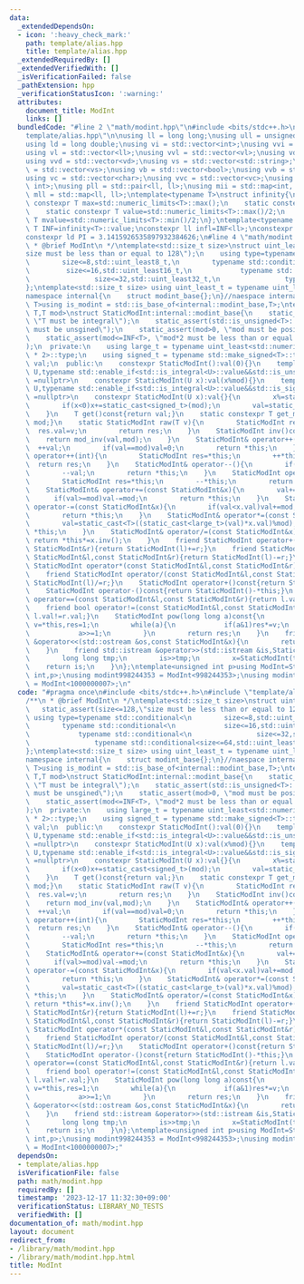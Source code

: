 ```yaml
---
data:
  _extendedDependsOn:
  - icon: ':heavy_check_mark:'
    path: template/alias.hpp
    title: template/alias.hpp
  _extendedRequiredBy: []
  _extendedVerifiedWith: []
  _isVerificationFailed: false
  _pathExtension: hpp
  _verificationStatusIcon: ':warning:'
  attributes:
    document_title: ModInt
    links: []
  bundledCode: "#line 2 \"math/modint.hpp\"\n#include <bits/stdc++.h>\n#line 3 \"\
    template/alias.hpp\"\n\nusing ll = long long;\nusing ull = unsigned long long;\n\
    using ld = long double;\nusing vi = std::vector<int>;\nusing vvi = std::vector<vi>;\n\
    using vl = std::vector<ll>;\nusing vvl = std::vector<vl>;\nusing vd = std::vector<double>;\n\
    using vvd = std::vector<vd>;\nusing vs = std::vector<std::string>;\nusing vvs\
    \ = std::vector<vs>;\nusing vb = std::vector<bool>;\nusing vvb = std::vector<vb>;\n\
    using vc = std::vector<char>;\nusing vvc = std::vector<vc>;\nusing pii = std::pair<int,\
    \ int>;\nusing pll = std::pair<ll, ll>;\nusing mii = std::map<int, int>;\nusing\
    \ mll = std::map<ll, ll>;\ntemplate<typename T>\nstruct infinity{\n    static\
    \ constexpr T max=std::numeric_limits<T>::max();\n    static constexpr T min=std::numeric_limits<T>::min();\n\
    \    static constexpr T value=std::numeric_limits<T>::max()/2;\n    static constexpr\
    \ T mvalue=std::numeric_limits<T>::min()/2;\n};\ntemplate<typename T>constexpr\
    \ T INF=infinity<T>::value;\nconstexpr ll infl=INF<ll>;\nconstexpr int inf = INF<int>;\n\
    constexpr ld PI = 3.1415926535897932384626;\n#line 4 \"math/modint.hpp\"\n/**\n\
    \ * @brief ModInt\n */\ntemplate<std::size_t size>\nstruct uint_least{\n    static_assert(size<=128,\"\
    size must be less than or equal to 128\");\n    using type=typename std::conditional<\n\
    \        size<=8,std::uint_least8_t,\n        typename std::conditional<\n   \
    \         size<=16,std::uint_least16_t,\n            typename std::conditional<\n\
    \                size<=32,std::uint_least32_t,\n                typename std::conditional<size<=64,std::uint_least64_t,__uint128_t>::type>::type>::type>::type;\n\
    };\ntemplate<std::size_t size> using uint_least_t = typename uint_least<size>::type;\n\
    namespace internal{\n    struct modint_base{};\n}//naespace internal\ntemplate<typename\
    \ T>using is_modint = std::is_base_of<internal::modint_base,T>;\ntemplate<typename\
    \ T,T mod>\nstruct StaticModInt:internal::modint_base{\n    static_assert(std::is_integral<T>::value,\
    \ \"T must be integral\");\n    static_assert(std::is_unsigned<T>::value, \"T\
    \ must be unsgined\");\n    static_assert(mod>0, \"mod must be positive\");\n\
    \    static_assert(mod<=INF<T>, \"mod*2 must be less than or equal to T::max()\"\
    );\n  private:\n    using large_t = typename uint_least<std::numeric_limits<T>::digits\
    \ * 2>::type;\n    using signed_t = typename std::make_signed<T>::type;\n    T\
    \ val;\n  public:\n    constexpr StaticModInt():val(0){}\n    template<typename\
    \ U,typename std::enable_if<std::is_integral<U>::value&&std::is_unsigned<U>::value>::type*\
    \ =nullptr>\n    constexpr StaticModInt(U x):val(x%mod){}\n    template<typename\
    \ U,typename std::enable_if<std::is_integral<U>::value&&std::is_signed<U>::value>::type*\
    \ =nullptr>\n    constexpr StaticModInt(U x):val{}{\n        x%=static_cast<signed_t>(mod);\n\
    \        if(x<0)x+=static_cast<signed_t>(mod);\n        val=static_cast<T>(x);\n\
    \    }\n    T get()const{return val;}\n    static constexpr T get_mod(){return\
    \ mod;}\n    static StaticModInt raw(T v){\n        StaticModInt res;\n      \
    \  res.val=v;\n        return res;\n    }\n    StaticModInt inv()const{\n    \
    \    return mod_inv(val,mod);\n    }\n    StaticModInt& operator++(){\n      \
    \  ++val;\n        if(val==mod)val=0;\n        return *this;\n    }\n    StaticModInt\
    \ operator++(int){\n        StaticModInt res=*this;\n        ++*this;\n      \
    \  return res;\n    }\n    StaticModInt& operator--(){\n        if(val==0)val=mod;\n\
    \        --val;\n        return *this;\n    }\n    StaticModInt operator--(int){\n\
    \        StaticModInt res=*this;\n        --*this;\n        return res;\n    }\n\
    \    StaticModInt& operator+=(const StaticModInt&x){\n        val+=x.val;\n  \
    \      if(val>=mod)val-=mod;\n        return *this;\n    }\n    StaticModInt&\
    \ operator-=(const StaticModInt&x){\n        if(val<x.val)val+=mod;\n        val-=x.val;\n\
    \        return *this;\n    }\n    StaticModInt& operator*=(const StaticModInt&x){\n\
    \        val=static_cast<T>((static_cast<large_t>(val)*x.val)%mod);\n        return\
    \ *this;\n    }\n    StaticModInt& operator/=(const StaticModInt&x){\n       \
    \ return *this*=x.inv();\n    }\n    friend StaticModInt operator+(const StaticModInt&l,const\
    \ StaticModInt&r){return StaticModInt(l)+=r;}\n    friend StaticModInt operator-(const\
    \ StaticModInt&l,const StaticModInt&r){return StaticModInt(l)-=r;}\n    friend\
    \ StaticModInt operator*(const StaticModInt&l,const StaticModInt&r){return StaticModInt(l)*=r;}\n\
    \    friend StaticModInt operator/(const StaticModInt&l,const StaticModInt&r){return\
    \ StaticModInt(l)/=r;}\n    StaticModInt operator+()const{return StaticModInt(*this);}\n\
    \    StaticModInt operator-()const{return StaticModInt()-*this;}\n    friend bool\
    \ operator==(const StaticModInt&l,const StaticModInt&r){return l.val==r.val;}\n\
    \    friend bool operator!=(const StaticModInt&l,const StaticModInt&r){return\
    \ l.val!=r.val;}\n    StaticModInt pow(long long a)const{\n        StaticModInt\
    \ v=*this,res=1;\n        while(a){\n            if(a&1)res*=v;\n            v*=v;\n\
    \            a>>=1;\n        }\n        return res;\n    }\n    friend std::ostream\
    \ &operator<<(std::ostream &os,const StaticModInt&x){\n        return os<<x.val;\n\
    \    }\n    friend std::istream &operator>>(std::istream &is,StaticModInt&x){\n\
    \        long long tmp;\n        is>>tmp;\n        x=StaticModInt(tmp);\n    \
    \    return is;\n    }\n};\ntemplate<unsigned int p>using ModInt=StaticModInt<unsigned\
    \ int,p>;\nusing modint998244353 = ModInt<998244353>;\nusing modint1000000007\
    \ = ModInt<1000000007>;\n"
  code: "#pragma once\n#include <bits/stdc++.h>\n#include \"template/alias.hpp\"\n\
    /**\n * @brief ModInt\n */\ntemplate<std::size_t size>\nstruct uint_least{\n \
    \   static_assert(size<=128,\"size must be less than or equal to 128\");\n   \
    \ using type=typename std::conditional<\n        size<=8,std::uint_least8_t,\n\
    \        typename std::conditional<\n            size<=16,std::uint_least16_t,\n\
    \            typename std::conditional<\n                size<=32,std::uint_least32_t,\n\
    \                typename std::conditional<size<=64,std::uint_least64_t,__uint128_t>::type>::type>::type>::type;\n\
    };\ntemplate<std::size_t size> using uint_least_t = typename uint_least<size>::type;\n\
    namespace internal{\n    struct modint_base{};\n}//naespace internal\ntemplate<typename\
    \ T>using is_modint = std::is_base_of<internal::modint_base,T>;\ntemplate<typename\
    \ T,T mod>\nstruct StaticModInt:internal::modint_base{\n    static_assert(std::is_integral<T>::value,\
    \ \"T must be integral\");\n    static_assert(std::is_unsigned<T>::value, \"T\
    \ must be unsgined\");\n    static_assert(mod>0, \"mod must be positive\");\n\
    \    static_assert(mod<=INF<T>, \"mod*2 must be less than or equal to T::max()\"\
    );\n  private:\n    using large_t = typename uint_least<std::numeric_limits<T>::digits\
    \ * 2>::type;\n    using signed_t = typename std::make_signed<T>::type;\n    T\
    \ val;\n  public:\n    constexpr StaticModInt():val(0){}\n    template<typename\
    \ U,typename std::enable_if<std::is_integral<U>::value&&std::is_unsigned<U>::value>::type*\
    \ =nullptr>\n    constexpr StaticModInt(U x):val(x%mod){}\n    template<typename\
    \ U,typename std::enable_if<std::is_integral<U>::value&&std::is_signed<U>::value>::type*\
    \ =nullptr>\n    constexpr StaticModInt(U x):val{}{\n        x%=static_cast<signed_t>(mod);\n\
    \        if(x<0)x+=static_cast<signed_t>(mod);\n        val=static_cast<T>(x);\n\
    \    }\n    T get()const{return val;}\n    static constexpr T get_mod(){return\
    \ mod;}\n    static StaticModInt raw(T v){\n        StaticModInt res;\n      \
    \  res.val=v;\n        return res;\n    }\n    StaticModInt inv()const{\n    \
    \    return mod_inv(val,mod);\n    }\n    StaticModInt& operator++(){\n      \
    \  ++val;\n        if(val==mod)val=0;\n        return *this;\n    }\n    StaticModInt\
    \ operator++(int){\n        StaticModInt res=*this;\n        ++*this;\n      \
    \  return res;\n    }\n    StaticModInt& operator--(){\n        if(val==0)val=mod;\n\
    \        --val;\n        return *this;\n    }\n    StaticModInt operator--(int){\n\
    \        StaticModInt res=*this;\n        --*this;\n        return res;\n    }\n\
    \    StaticModInt& operator+=(const StaticModInt&x){\n        val+=x.val;\n  \
    \      if(val>=mod)val-=mod;\n        return *this;\n    }\n    StaticModInt&\
    \ operator-=(const StaticModInt&x){\n        if(val<x.val)val+=mod;\n        val-=x.val;\n\
    \        return *this;\n    }\n    StaticModInt& operator*=(const StaticModInt&x){\n\
    \        val=static_cast<T>((static_cast<large_t>(val)*x.val)%mod);\n        return\
    \ *this;\n    }\n    StaticModInt& operator/=(const StaticModInt&x){\n       \
    \ return *this*=x.inv();\n    }\n    friend StaticModInt operator+(const StaticModInt&l,const\
    \ StaticModInt&r){return StaticModInt(l)+=r;}\n    friend StaticModInt operator-(const\
    \ StaticModInt&l,const StaticModInt&r){return StaticModInt(l)-=r;}\n    friend\
    \ StaticModInt operator*(const StaticModInt&l,const StaticModInt&r){return StaticModInt(l)*=r;}\n\
    \    friend StaticModInt operator/(const StaticModInt&l,const StaticModInt&r){return\
    \ StaticModInt(l)/=r;}\n    StaticModInt operator+()const{return StaticModInt(*this);}\n\
    \    StaticModInt operator-()const{return StaticModInt()-*this;}\n    friend bool\
    \ operator==(const StaticModInt&l,const StaticModInt&r){return l.val==r.val;}\n\
    \    friend bool operator!=(const StaticModInt&l,const StaticModInt&r){return\
    \ l.val!=r.val;}\n    StaticModInt pow(long long a)const{\n        StaticModInt\
    \ v=*this,res=1;\n        while(a){\n            if(a&1)res*=v;\n            v*=v;\n\
    \            a>>=1;\n        }\n        return res;\n    }\n    friend std::ostream\
    \ &operator<<(std::ostream &os,const StaticModInt&x){\n        return os<<x.val;\n\
    \    }\n    friend std::istream &operator>>(std::istream &is,StaticModInt&x){\n\
    \        long long tmp;\n        is>>tmp;\n        x=StaticModInt(tmp);\n    \
    \    return is;\n    }\n};\ntemplate<unsigned int p>using ModInt=StaticModInt<unsigned\
    \ int,p>;\nusing modint998244353 = ModInt<998244353>;\nusing modint1000000007\
    \ = ModInt<1000000007>;"
  dependsOn:
  - template/alias.hpp
  isVerificationFile: false
  path: math/modint.hpp
  requiredBy: []
  timestamp: '2023-12-17 11:32:30+09:00'
  verificationStatus: LIBRARY_NO_TESTS
  verifiedWith: []
documentation_of: math/modint.hpp
layout: document
redirect_from:
- /library/math/modint.hpp
- /library/math/modint.hpp.html
title: ModInt
---
```

